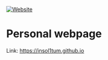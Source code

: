 [![Website](https://github.com/insol1tum/insol1tum.github.io/actions/workflows/pages/pages-build-deployment/badge.svg)](https://github.com/insol1tum/insol1tum.github.io/actions/workflows/pages/pages-build-deployment)
# Personal webpage
Link: https://insol1tum.github.io
